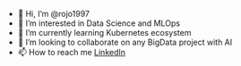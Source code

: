 - 👋 Hi, I’m @rojo1997
- 👀 I’m interested in Data Science and MLOps
- 🌱 I’m currently learning Kubernetes ecosystem
- 💞️ I’m looking to collaborate on any BigData project with AI
- 📫 How to reach me [LinkedIn](https://www.linkedin.com/in/ernesto-martinez-del-pino/)
